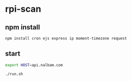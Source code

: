 # rpi-scan

## npm install

```bash
npm install cron ejs express ip moment-timezone request
```

## start

```bash
export HOST=api.nalbam.com

./run.sh
```
